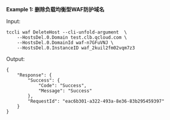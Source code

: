 **Example 1: 删除负载均衡型WAF防护域名**



Input: 

```
tccli waf DeleteHost --cli-unfold-argument  \
    --HostsDel.0.Domain test.clb.qcloud.com \
    --HostsDel.0.DomainId waf-n7GFuVNJ \
    --HostsDel.0.InstanceID waf_2kuil2fm02vqm7z3
```

Output: 
```
{
    "Response": {
        "Success": {
            "Code": "Success",
            "Message": "Success"
        },
        "RequestId": "eac6b301-a322-493a-8e36-83b295459397"
    }
}
```


